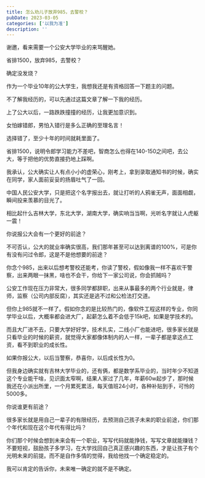 ```yaml
---
title: 怎么劝儿子放弃985，去警校？
pubDate: 2023-03-05
categories: ['以我为准']
description: ''
---
```




谢邀，看来需要一个公安大学毕业的来骂醒她。

省排1500，放弃985，去警校？

确定没发烧？

作为一个毕业10年的公大学生，我想我还是有资格回答一下题主的问题。

不了解我经历的，可以先通过这篇文章了解一下我的经历。

上了公大以后，一路跌跌撞撞的经历，让我更加意识到。

女怕嫁错郎，男怕入错行是多么正确的至理名言！

选择错了，至少十年的时间就耗里面了。

省排1500，说明令郎学习能力不差吧，智商怎么也得在140-150之间吧，去公大，等于把他的优势直接扔地上踩啊。

我承认，公大确实让人有点小小的虚荣心，刚考上，拿到录取通知书的时候，确实在同学，家人面前妥妥的扬眉吐气了一回。

中国人民公安大学，只是把这个名字报出去，就让打听的人鸦雀无声，面面相觑，瞬间投来羡慕的目光了。

相比起什么吉林大学，东北大学，湖南大学，确实响当当啊，光听名字就让人虎躯一震！

你说报公大会有一个更好的前途？

不可否认，公大的就业率确实很高，我们那年甚至可以达到离谱的100%，可是你有没有问过令郎，这是不是他想要的前途？

你念个985，出来以后想考警校还能考，你读了警校，假如像我一样不喜欢干警察，出来两眼一抹黑，啥也不会干，你给下一家公司说，你会抓贼吗？

公安工作现在压力非常大，很多同学都辞职，出来从事最多的两个行业就是，律师，监察（公司内部反腐），其实还是逃不过和公检法打交道。

但你上985就不一样了。假如你念的是比较热门的，像软件工程这样的专业，你同学毕业以后，大概率都会进大厂，起薪怎么着不会低于15k吧，如果是学技术的。

而且大厂进不去，只要大学好好学，技术扎实，二线小厂也能进吧，很多家长就是只看毕业的时候的薪资，就觉得大家都像体制内的人一样，一辈子都是拿这点工资，看不到职业的成长性。

如果你报公大，以后当警察，恭喜你，以后成长性为0。

但我身边确实就有吉林大学毕业的，还有俩，都是数学系毕业的，当时年少不知道这个专业能干啥，见识面太窄啊，结果人家过了几年，年薪60w起步了，那时候我还在小派出所里，一个月累死累活，每天值班24小时，各种补贴到手，可怜的5000多。

你说谁更有前途？

很多家长就是用自己一辈子的有限经历，去预测自己孩子未来的职业前途，你们那个年代和现在这个年代有得比吗？

你们那个时候会想到未来会有一个职业，写写代码就能挣钱，写写文章就能赚钱？不要短视，鼓励孩子多学习，在大学找回自己真正感兴趣的东西，才是让孩子有个光明未来的前提。而不是自作多情的觉得，我给他找一个确定稳定的。

我可以肯定的告诉你，未来唯一确定的就不是不确定。

